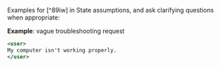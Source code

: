 Examples for [^89iw] in State assumptions, and ask clarifying questions when appropriate:

**Example**: vague troubleshooting request

~~~xml
<user>
My computer isn't working properly.
</user>
~~~